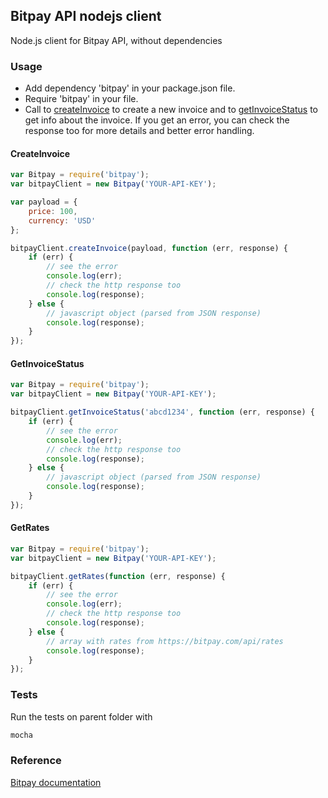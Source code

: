 ## Bitpay API nodejs client

Node.js client for Bitpay API, without dependencies

### Usage
  * Add dependency 'bitpay' in your package.json file.
  * Require 'bitpay' in your file.
  * Call to <a href="#createinvoice">createInvoice</a> to create a new invoice and to <a href="#getinvoicestatus">getInvoiceStatus</a> to get info about the invoice. If you get an error, you can check the response too for more details and better error handling.

#### CreateInvoice
```js
var Bitpay = require('bitpay');
var bitpayClient = new Bitpay('YOUR-API-KEY');

var payload = {
    price: 100,
    currency: 'USD'
};

bitpayClient.createInvoice(payload, function (err, response) {
    if (err) {
        // see the error
        console.log(err);
        // check the http response too
        console.log(response);
    } else {
        // javascript object (parsed from JSON response)
        console.log(response);
    }
});
```

#### GetInvoiceStatus
```js
var Bitpay = require('bitpay');
var bitpayClient = new Bitpay('YOUR-API-KEY');

bitpayClient.getInvoiceStatus('abcd1234', function (err, response) {
    if (err) {
        // see the error
        console.log(err);
        // check the http response too
        console.log(response);
    } else {
        // javascript object (parsed from JSON response)
        console.log(response);
    }
});
```

#### GetRates
```js
var Bitpay = require('bitpay');
var bitpayClient = new Bitpay('YOUR-API-KEY');

bitpayClient.getRates(function (err, response) {
    if (err) {
        // see the error
        console.log(err);
        // check the http response too
        console.log(response);
    } else {
        // array with rates from https://bitpay.com/api/rates
        console.log(response);
    }
});
```

### Tests
  Run the tests on parent folder with
```sh
mocha
```

### Reference
<a href="https://bitpay.com/bitcoin-payment-gateway-api" target="_blank">Bitpay documentation</a>
